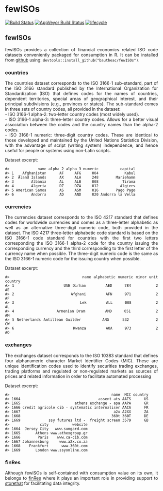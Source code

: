fewISOs
================

[![Build
Status](https://travis-ci.com/bautheac/fewISOs.svg?branch=master)](https://travis-ci.com/bautheac/fewISOs)
[![AppVeyor Build
Status](https://ci.appveyor.com/api/projects/status/github/bautheac/fewISOs?branch=master&svg=true)](https://ci.appveyor.com/project/bautheac/fewISOs)
[![lifecycle](https://img.shields.io/badge/lifecycle-experimental-orange.svg)](https://www.tidyverse.org/lifecycle/#experimental)

<style> body {text-align: justify} </style>

<!-- README.md is generated from README.Rmd. Please edit that file -->

## fewISOs

fewISOs provides a collection of financial economics related ISO code
datasets conveniently packaged for consumption in R. It can be installed
from [github](https://github.com/bautheac/fewISOs/) using:
`devtools::install_github("bautheac/fewISOs")`.

### countries

The countries dataset corresponds to the ISO 3166-1 sub-standard, part
of the ISO 3166 standard published by the International Organization for
Standardization (ISO) that defines codes for the names of countries,
dependent territories, special areas of geographical interest, and their
principal subdivisions (e.g., provinces or states). The sub-standard
comes in three sets of country codes, all provided in the dataset:  
\- ISO 3166-1 alpha-2: two-letter country codes (most widely used).  
\- ISO 3166-1 alpha-3: three-letter country codes. Allows for a better
visual association between the codes and the country names than the
alpha-2 codes.  
\- ISO 3166-1 numeric: three-digit country codes. These are identical to
those developed and maintained by the United Nations Statistics
Division, with the advantage of script (writing system) independence,
and hence useful for people or systems using non-Latin scripts.

Dataset excerpt:

    #>             name alpha 2 alpha 3 numeric          capital
    #> 1    Afghanistan      AF     AFG     004            Kabul
    #> 2  Åland Islands      AX     ALA     248        Mariehamn
    #> 3        Albania      AL     ALB     008           Tirana
    #> 4        Algeria      DZ     DZA     012          Algiers
    #> 5 American Samoa      AS     ASM     016        Pago Pago
    #> 6        Andorra      AD     AND     020 Andorra la Vella

### currencies

The currencies dataset corresponds to the ISO 4217 standard that defines
codes for worldwide currencies and comes as a three-letter alphabetic as
well as an alternative three-digit numeric code, both provided in the
dataset. The ISO 4217 three-letter alphabetic code standard is based on
the ISO 3166-1 code standard for countries with the first two letters
corresponding the ISO 3166-1 alpha-2 code for the country issuing the
corresponding currency and the third corresponding to the first letter
of the currency name when possible. The three-digit numeric code is the
same as the ISO 3166-1 numeric code for the issuing country when
possible.

Dataset
    excerpt:

    #>                            name alphabetic numeric minor unit country
    #> 1                    UAE Dirham        AED     784          2      AE
    #> 2                       Afghani        AFN     971          2      AF
    #> 3                           Lek        ALL     008          2      AL
    #> 4                 Armenian Dram        AMD     051          2      AM
    #> 5 Netherlands Antillean Guilder        ANG     532          2      CW
    #> 6                        Kwanza        AOA     973          2      AO

### exchanges

The exchanges dataset corresponds to the ISO 10383 standard that defines
four alphanumeric character Market Identifier Codes (MIC). These are
unique identification codes used to identify securities trading
exchanges, trading platforms and regulated or non-regulated markets as
sources of prices and related information in order to facilitate
automated processing

Dataset excerpt:

    #>                                               name  MIC country
    #> 1664                                    assent ats AATS      US
    #> 1665                         athens exchange - apa AAPA      GR
    #> 1666 credit agricole cib - systematic internaliser AACA      FR
    #> 1667                                           a2x A2XX      ZA
    #> 1668                                          360t 360T      DE
    #> 1669             ssy futures ltd -  freight screen 3579      GB
    #>              city           website
    #> 1664  Jersey City   www.sungard.com
    #> 1665       Athens www.athexgroup.gr
    #> 1666        Paris    www.ca-cib.com
    #> 1667 Johannesburg     www.a2x.co.za
    #> 1668    Frankfurt      www.360t.com
    #> 1669       London www.ssyonline.com

### finRes

Although fewISOs is self-contained with consumption value on its own, it
belongs to [finRes](https://bautheac.github.io/finRes/) where it plays
an important role in providing support to
[storethat](https://github.io/bautheac/storethat/) for facilitating data
integrity.

